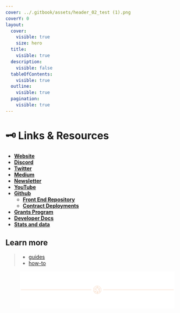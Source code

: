 ```yaml
---
cover: ../.gitbook/assets/header_02_test (1).png
coverY: 0
layout:
  cover:
    visible: true
    size: hero
  title:
    visible: true
  description:
    visible: false
  tableOfContents:
    visible: true
  outline:
    visible: true
  pagination:
    visible: true
---
```


# 🗝️ Links & Resources

* [**Website**](https://www.alchemix.fi/)
* [**Discord**](https://discord.com/invite/alchemix)
* [**Twitter**](https://twitter.com/AlchemixFi)
* [**Medium**](https://alchemixfi.medium.com/)
* [**Newsletter**](https://alchemixfi.substack.com/)
* [**YouTube**](https://www.youtube.com/c/AlchemixFinance)
* [**Github**](https://github.com/alchemix-finance/)
  * [**Front End Repository**](https://github.com/alchemix-finance/alchemix-v2-frontend)
  * [**Contract Deployments**](https://github.com/alchemix-finance/deployments)
* [**Grants Program**](https://alchemix.questbook.app/)
* [**Developer Docs**](https://alchemix-finance.gitbook.io/v2/)
* [**Stats and data**](https://alchemix-stats.com/)

## Learn more

> * [guides](../resources/guides/ "mention")
> * [how-to](../resources/how-to/ "mention")

<figure><img src="../.gitbook/assets/header_02_test (1).png" alt=""><figcaption></figcaption></figure>
